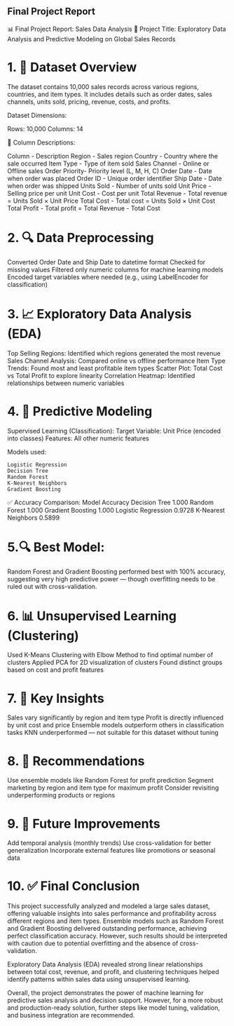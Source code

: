 ## Final Project Report

📊 Final Project Report: Sales Data Analysis 
📝 Project Title: Exploratory Data Analysis and Predictive Modeling on Global Sales Records
# 1. 📁 Dataset Overview

The dataset contains 10,000 sales records across various regions, countries, and item types. It includes details such as order dates, sales channels, units sold, pricing, revenue, costs, and profits.

Dataset Dimensions:

Rows: 10,000 Columns: 14

📌 Column Descriptions:

Column - Description 
Region - Sales region 
Country - Country where the sale occurred 
Item Type - Type of item sold 
Sales Channel - Online or Offline sales 
Order Priority- Priority level (L, M, H, C) 
Order Date - Date when order was placed 
Order ID - Unique order identifier 
Ship Date - Date when order was shipped 
Units Sold - Number of units sold 
Unit Price - Selling price per unit 
Unit Cost - Cost per unit 
Total Revenue - Total revenue = Units Sold × Unit Price 
Total Cost - Total cost = Units Sold × Unit Cost 
Total Profit - Total profit = Total Revenue - Total Cost

# 2. 🔍 Data Preprocessing

Converted Order Date and Ship Date to datetime format Checked for missing values Filtered only numeric columns for machine learning models Encoded target variables where needed (e.g., using LabelEncoder for classification)
# 3. 📈 Exploratory Data Analysis (EDA)

Top Selling Regions: Identified which regions generated the most revenue Sales Channel Analysis: Compared online vs offline performance Item Type Trends: Found most and least profitable item types Scatter Plot: Total Cost vs Total Profit to explore linearity Correlation Heatmap: Identified relationships between numeric variables
# 4. 🧠 Predictive Modeling

Supervised Learning (Classification): Target Variable: Unit Price (encoded into classes) Features: All other numeric features

Models used:

    Logistic Regression
    Decision Tree
    Random Forest
    K-Nearest Neighbors
    Gradient Boosting

✅ Accuracy Comparison: Model Accuracy Decision Tree 1.000 Random Forest 1.000 Gradient Boosting 1.000 Logistic Regression 0.9728 K-Nearest Neighbors 0.5899

# 5.🔍 Best Model:

Random Forest and Gradient Boosting performed best with 100% accuracy, suggesting very high predictive power — though overfitting needs to be ruled out with cross-validation.
# 6. 📊 Unsupervised Learning (Clustering)

Used K-Means Clustering with Elbow Method to find optimal number of clusters Applied PCA for 2D visualization of clusters Found distinct groups based on cost and profit features
# 7. 🎯 Key Insights

Sales vary significantly by region and item type Profit is directly influenced by unit cost and price Ensemble models outperform others in classification tasks KNN underperformed — not suitable for this dataset without tuning
# 8. 📌 Recommendations

Use ensemble models like Random Forest for profit prediction Segment marketing by region and item type for maximum profit Consider revisiting underperforming products or regions
# 9. 📁 Future Improvements

Add temporal analysis (monthly trends) Use cross-validation for better generalization Incorporate external features like promotions or seasonal data
# 10. ✅ Final Conclusion

This project successfully analyzed and modeled a large sales dataset, offering valuable insights into sales performance and profitability across different regions and item types. Ensemble models such as Random Forest and Gradient Boosting delivered outstanding performance, achieving perfect classification accuracy. However, such results should be interpreted with caution due to potential overfitting and the absence of cross-validation.

Exploratory Data Analysis (EDA) revealed strong linear relationships between total cost, revenue, and profit, and clustering techniques helped identify patterns within sales data using unsupervised learning.

Overall, the project demonstrates the power of machine learning for predictive sales analysis and decision support. However, for a more robust and production-ready solution, further steps like model tuning, validation, and business integration are recommended.
